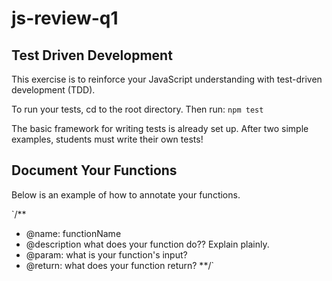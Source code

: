 # js-review-q1

## Test Driven Development
This exercise is to reinforce your JavaScript understanding with test-driven development (TDD).

To run your tests, cd to the root directory.  Then run:
`npm test`

The basic framework for writing tests is already set up.  After two simple examples, students must write their own tests!

## Document Your Functions
Below is an example of how to annotate your functions.  

`/**
 * @name: functionName
 * @description what does your function do??  Explain plainly.
 * @param: what is your function's input?
 * @return: what does your function return?
 **/`
